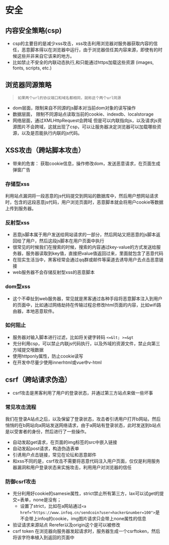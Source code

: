 # 安全
## 内容安全策略(csp)
- csp的主要目的是减少xss攻击，xss攻击利用浏览器对服务器获取内容的信任，恶意脚本得以在浏览器中运行，由于浏览器信任其内容来源，即使有的时候这些并非来自它该来的地方。
- 比如禁止不安全的内联动态执行,和只能通过https加载这些资源 (images, fonts, scripts, etc.)
<meta http-equiv="Content-Security-Policy" content="default-src https:">

## 浏览器同源策略
> `如果两个url的协议端口和域名都相同，就称这个两个url同源`
- dom层面，限制来自不同源的js脚本对当前dom对象的读写操作
- 数据层面， 限制不同源站点读取当前的cookie、indexdb、localstorage
- 网络层面，通过XMLHttpRequest会跨域
但是可以内联指向js，以及请求js资源图片不会跨域，这就出现了csp，可以让服务器决定浏览器可以加载哪些资源，以及是否能执行内联的js代码。

## XSS攻击（跨站脚本攻击）
- 带来的危害： 获取cookie信息，操作修改dom，发送恶意请求，在页面生成弹窗广告
### 存储型xss
利用站点漏洞将一段恶意的js代码提交到网站的数据库中，然后用户想网站请求时，包含的这段恶意js代码，用户浏览页面时，恶意脚本就会将用户cookie等数据上传到服务器。
### 反射型xss
- 恶意js脚本属于用户发送给网站请求的一部分，然后网站又把恶意的js脚本返回给了用户，然后这段js脚本在用户页面中执行
- 很常见的时候我们在搜索的时候，搜索的内容通过key-value的方式发送给服务器，服务器读取到key值，直接把value值返回过来，里面就包含了恶意代码
- 在现实生活当中，黑客经常会通过qq群或邮件等渠道去诱导用户去点击恶意链接
- web服务器不会存储反射型xss的恶意脚本
### dom型xss
- 这个不牵扯到web服务器，常见就是黑客通过各种手段将恶意脚本注入到用户的页面中，比如通过网络劫持在传输过程总修改html页面的内容，比如wifi路由器，本地恶意软件。
### 如何阻止
- 服务器对输入脚本进行过滤，比如将关键字转码 `<=&lt; >=&gt`
- 充分利用csp，可以禁止内联js代码执行，以及外域的资源文件，禁止向第三方域提交哦数据
- 使用httponly属性，防止cookie读写
- 在开发中尽量少使用innerhtml或vue中v-html
## csrf（跨站请求伪造）
- csrf攻击是黑客利用了用户的登录状态，并通过第三方站点来做一些坏事
### 常见攻击流程
我们在登录A站点之后，以及保留了登录状态，攻击者引诱用户打开b网站，然后悄悄的在b网站向a网站发送网络请求，由于a网站有登录状态，此时发送到b站点是以受害者的身份，然后进行了一些操作。

- 自动发起get请求，在页面的img标签的src中嵌入链接
- 自动发起post请求，构造伪造表单
- 引诱用户点击链接，常见在论坛和恶意邮件
- 和xss不同的是，csrf攻击不需要将恶意代码注入用户页面，仅仅是利用服务器漏洞和用户登录状态来实施攻击，利用用户对浏览器的信任
### 防御csrf攻击
- 充分利用好cookie的samesie属性，strict禁止所有第三方，lax可以试get的提交=表单，none是没有；
  - 设置了strict，比如在a网站通过`<a href="https://www.infoq.cn/sendcoin?user=hacker&number=100">`是不会带上infoq的cookie，img图片请求只会带上none属性的信息
- 验证请求来源站点 Rerefer以及origin这个是可以被修改
- csrf token 在浏览器向服务器发起请求时，服务器生成一个csrftoken，然后将该字符串植入到返回的页面中
